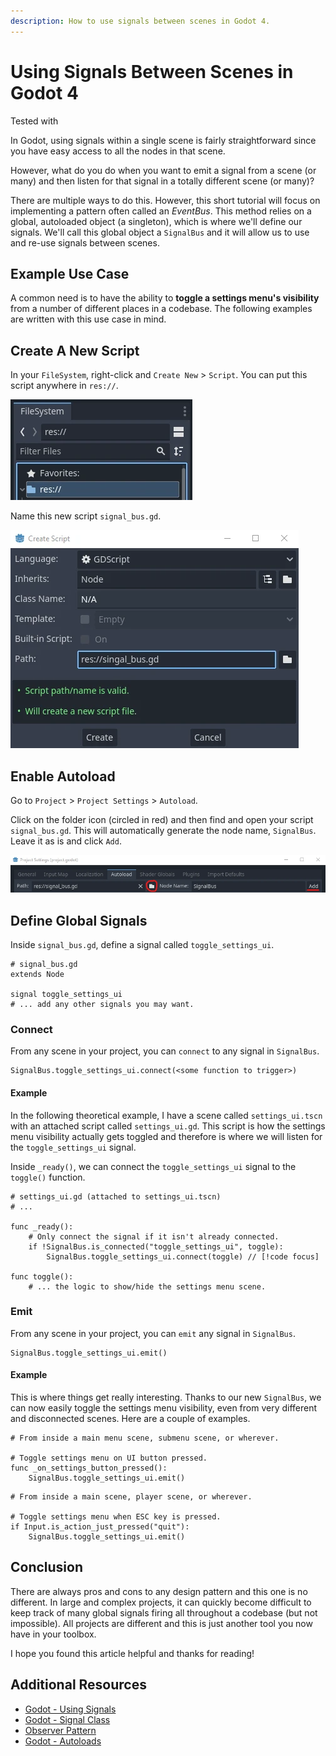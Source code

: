```yaml
---
description: How to use signals between scenes in Godot 4.
---
```


<!-- Gets the meta data og:title.  -->
# Using Signals Between Scenes in Godot 4

Tested with <Badge type="tip" text="Godot 4.1.1" /> <Badge type="tip" text="GDScript" />

In Godot, using signals within a single scene is fairly straightforward since you have easy access to all the nodes in that scene.

However, what do you do when you want to emit a signal from a scene (or many) and then listen for that signal in a totally different scene (or many)?

There are multiple ways to do this. However, this short tutorial will focus on implementing a pattern often called an *EventBus*. This method relies on a global, autoloaded object (a singleton), which is where we'll define our signals. We'll call this global object a `SignalBus` and it will allow us to use and re-use signals between scenes.

## Example Use Case
A common need is to have the ability to **toggle a settings menu's visibility** from a number of different places in a codebase. The following examples are written with this use case in mind.

## Create A New Script
In your `FileSystem`, right-click and `Create New` > `Script`. You can put this script anywhere in `res://`.

![Godot filesystem.](./images/signal-between-file-system.webp)

Name this new script `signal_bus.gd`.

![Create new script panel.](./images/signal-between-signal-bus.webp)

## Enable Autoload
Go to `Project` > `Project Settings` > `Autoload`. 

Click on the folder icon (circled in red) and then find and open your script `signal_bus.gd`. This will automatically generate the node name, `SignalBus`. Leave it as is and click `Add`.

![Autoload menu.](./images/signal-between-autoload.webp)

## Define Global Signals
Inside `signal_bus.gd`, define a signal called `toggle_settings_ui`. 

```gdscript
# signal_bus.gd
extends Node

signal toggle_settings_ui
# ... add any other signals you may want.
```

### Connect
From any scene in your project, you can `connect` to any signal in `SignalBus`.
```gdscript
SignalBus.toggle_settings_ui.connect(<some function to trigger>)
```

#### Example
In the following theoretical example, I have a scene called `settings_ui.tscn` with an attached script called `settings_ui.gd`. This script is how the settings menu visibility actually gets toggled and therefore is where we will listen for the `toggle_settings_ui` signal. 

Inside `_ready()`, we can connect the `toggle_settings_ui` signal to the `toggle()` function. 

```gdscript
# settings_ui.gd (attached to settings_ui.tscn)
# ...

func _ready():
	# Only connect the signal if it isn't already connected.
	if !SignalBus.is_connected("toggle_settings_ui", toggle):
		SignalBus.toggle_settings_ui.connect(toggle) // [!code focus]

func toggle():
	# ... the logic to show/hide the settings menu scene.
```

### Emit
From any scene in your project, you can `emit` any signal in `SignalBus`.

```gdscript
SignalBus.toggle_settings_ui.emit()
```

#### Example
This is where things get really interesting. Thanks to our new `SignalBus`, we can now easily toggle the settings menu visibility, even from very different and disconnected scenes. Here are a couple of examples.

```gdscript
# From inside a main menu scene, submenu scene, or wherever.

# Toggle settings menu on UI button pressed.
func _on_settings_button_pressed():
	SignalBus.toggle_settings_ui.emit()
```

```gdscript
# From inside a main scene, player scene, or wherever.

# Toggle settings menu when ESC key is pressed.
if Input.is_action_just_pressed("quit"):
	SignalBus.toggle_settings_ui.emit()
```

## Conclusion
There are always pros and cons to any design pattern and this one is no different. In large and complex projects, it can quickly become difficult to keep track of many global signals firing all throughout a codebase (but not impossible). All projects are different and this is just another tool you now have in your toolbox. 

I hope you found this article helpful and thanks for reading!

## Additional Resources
- [Godot - Using Signals](https://docs.godotengine.org/en/stable/getting_started/step_by_step/signals.html)
- [Godot - Signal Class](https://docs.godotengine.org/en/stable/classes/class_signal.html)
- [Observer Pattern](https://gameprogrammingpatterns.com/observer.html)
- [Godot - Autoloads](https://docs.godotengine.org/en/stable/tutorials/scripting/singletons_autoload.html)
